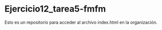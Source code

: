 # Ejercicio12_tarea5-fmfm
Esto es un repositorio para acceder al archivo index.html en la organización.
